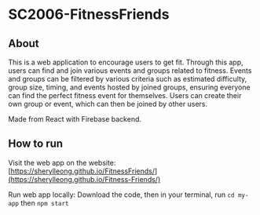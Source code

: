 # SC2006-FitnessFriends

## About 

This is a web application to encourage users to get fit. Through this app, users can find and join various events and groups related to fitness. Events and groups can be filtered by various criteria such as estimated difficulty, group size, timing, and events hosted by joined groups, ensuring everyone can find the perfect fitness event for themselves. Users can create their own group or event, which can then be joined by other users.

Made from React with Firebase backend.

## How to run 

Visit the web app on the website: [https://sherylleong.github.io/FitnessFriends/](https://sherylleong.github.io/Fitness-Friends/)

Run web app locally: Download the code, then in your terminal, run ```cd my-app``` then ```npm start```
